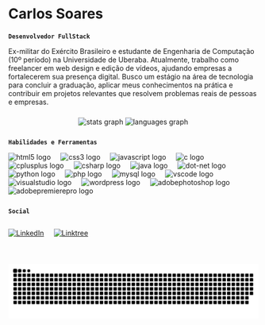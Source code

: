 # Carlos Soares

**`Desenvolvedor FullStack`**

Ex-militar do Exército Brasileiro e estudante de Engenharia de Computação (10º período) na Universidade de Uberaba. Atualmente, trabalho como freelancer em web design e edição de vídeos, ajudando empresas a fortalecerem sua presença digital. Busco um estágio na área de tecnologia para concluir a graduação, aplicar meus conhecimentos na prática e contribuir em projetos relevantes que resolvem problemas reais de pessoas e empresas.

###
<div align="center">
  <img src="https://github-readme-stats.vercel.app/api?username=cstavaresj&hide_title=false&hide_rank=false&show_icons=true&include_all_commits=true&count_private=true&disable_animations=false&theme=gotham&locale=pt-br&hide_border=false" height="200" alt="stats graph"  />
  <img src="https://github-readme-stats.vercel.app/api/top-langs?username=cstavaresj&locale=pt-br&hide_title=false&layout=compact&card_width=300&langs_count=10&theme=gotham&hide_border=false" height="200" alt="languages graph"  />
</div>


###

**`Habilidades e Ferramentas`**
<div align="left">
  <img src="https://cdn.jsdelivr.net/gh/devicons/devicon/icons/html5/html5-original.svg" height="40" alt="html5 logo"  />
  <img width="12" />
  <img src="https://cdn.jsdelivr.net/gh/devicons/devicon/icons/css3/css3-original.svg" height="40" alt="css3 logo"  />
  <img width="12" />
  <img src="https://cdn.jsdelivr.net/gh/devicons/devicon/icons/javascript/javascript-original.svg" height="40" alt="javascript logo"  />
  <img width="12" />
  <img src="https://cdn.simpleicons.org/c/A8B9CC" height="40" alt="c logo"  />
  <img width="12" />
  <img src="https://cdn.simpleicons.org/c++/00599C" height="40" alt="cplusplus logo"  />
  <img width="12" />
  <img src="https://cdn.jsdelivr.net/gh/devicons/devicon/icons/csharp/csharp-original.svg" height="40" alt="csharp logo"  />
  <img width="12" />
  <img src="https://cdn.jsdelivr.net/gh/devicons/devicon/icons/java/java-original.svg" height="40" alt="java logo"  />
  <img width="12" />
  <img src="https://cdn.simpleicons.org/dotnet/512BD4" height="40" alt="dot-net logo"  />
  <br>
  <img src="https://cdn.jsdelivr.net/gh/devicons/devicon/icons/python/python-original.svg" height="40" alt="python logo"  />
  <img width="12" />
  <img src="https://cdn.simpleicons.org/php/777BB4" height="40" alt="php logo"  />
  <img width="12" />
  <img src="https://cdn.simpleicons.org/mysql/4479A1" height="40" alt="mysql logo"  />
  <img width="12" />
  <img src="https://cdn.jsdelivr.net/gh/devicons/devicon/icons/vscode/vscode-original.svg" height="40" alt="vscode logo"  />
  <img width="12" />
  <img src="https://cdn.jsdelivr.net/gh/devicons/devicon/icons/visualstudio/visualstudio-plain.svg" height="40" alt="visualstudio logo"  />
  <img width="12" />
  <img src="https://cdn.simpleicons.org/wordpress/21759B" height="40" alt="wordpress logo"  />
  <img width="12" />
  <img src="https://skillicons.dev/icons?i=ps" height="40" alt="adobephotoshop logo"  />
  <img width="12" />
  <img src="https://skillicons.dev/icons?i=pr" height="40" alt="adobepremierepro logo"  />
</div>

###

**`Social`**

<div align="left" style="display: flex; gap: 12px;">

[![LinkedIn](https://raw.githubusercontent.com/maurodesouza/profile-readme-generator/master/src/assets/icons/social/linkedin/default.svg?raw=true)](https://www.linkedin.com/in/cstavaresj)
 <img width="12" />
 [![Linktree](https://raw.githubusercontent.com/maurodesouza/profile-readme-generator/master/src/assets/icons/social/linktree/default.svg?raw=true)](https://linktr.ee/cstavaresj)

</div>

###

<br clear="both">

<picture>
  <source media="(prefers-color-scheme: dark)" srcset="https://raw.githubusercontent.com/platane/platane/output/github-contribution-grid-snake-dark.svg">
  <source media="(prefers-color-scheme: light)" srcset="https://raw.githubusercontent.com/platane/platane/output/github-contribution-grid-snake.svg">
  <img alt="github contribution grid snake animation" src="https://raw.githubusercontent.com/platane/platane/output/github-contribution-grid-snake.svg">
</picture>

###
